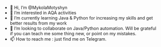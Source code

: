 - 👋 Hi, I’m @MykolaMotyshyn
- 👀 I’m interested in AQA activities
- 🌱 I’m currently learning Java & Python for increasing my skills and get better results from my work
- 💞️ I’m looking to collaborate on Java/Python automation. Will be grateful if you can teach me some thing new, or point on my mistakes.
- 📫 How to reach me : just find me on Telegram.

<!---
MykolaMotyshyn/MykolaMotyshyn is a ✨ special ✨ repository because its `README.md` (this file) appears on your GitHub profile.
You can click the Preview link to take a look at your changes.
--->
